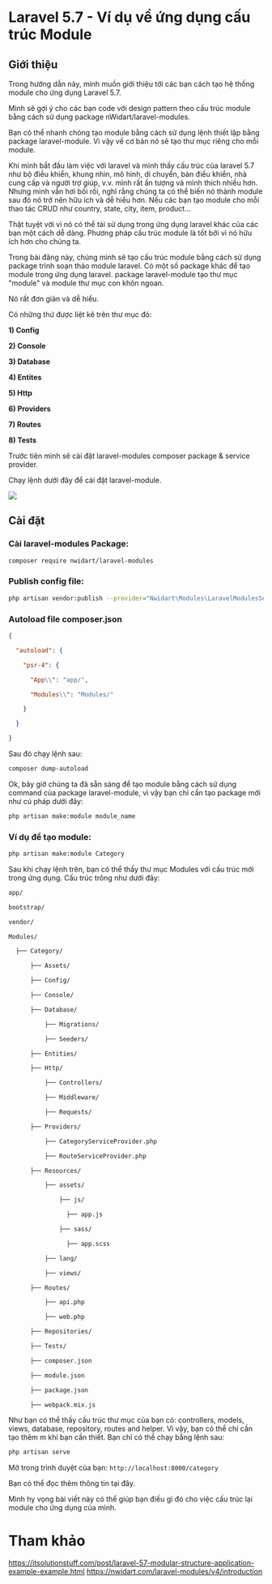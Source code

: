# Laravel 5.7 - Ví dụ về  ứng dụng cấu trúc Module 

## Giới thiệu

Trong hướng dẫn này, mình muốn giới thiệu tới các bạn cách tạo hệ thống module cho ứng dụng Laravel 5.7.

Mình sẽ gợi ý cho các bạn code với design pattern theo cấu trúc module bằng cách sử dụng package nWidart/laravel-modules.

Bạn có thể nhanh chóng tạo module bằng cách sử dụng lệnh thiết lập bằng package laravel-module. Vì vậy về cơ bản nó sẽ tạo thư mục riêng cho mỗi module.

Khi mình bắt đầu làm việc với laravel và mình thấy cấu trúc của laravel 5.7 như bộ điều khiển, khung nhìn, mô hình, di chuyển, bàn điều khiển, nhà cung cấp và người trợ giúp, v.v. mình rất ấn tượng và mình thích nhiều hơn. Nhưng mình vẫn hơi bối rối, nghĩ rằng chúng ta có thể biến nó thành module sau đó nó trở nên hữu ích và dễ hiểu hơn. Nếu các bạn tạo module cho mỗi thao tác CRUD như country, state, city, item, product...

Thật tuyệt vời vì nó có thể tái sử dụng trong ứng dụng laravel khác của các bạn một cách dễ dàng. Phương pháp cấu trúc module là tốt bởi vì nó hữu ích hơn cho chúng ta.

Trong bài đăng này, chúng mình sẽ tạo cấu trúc module bằng cách sử dụng package trình soạn thảo module laravel. Có một số package khác để tạo module trong ứng dụng laravel. package laravel-module tạo thư mục "module" và module thư mục con khôn ngoan.

Nó rất đơn giản và dễ hiểu.

Có những thứ được liệt kê trên thư mục đó:

**1) Config**

**2) Console**

**3) Database**

**4) Entites**

**5) Http**

**6) Providers**

**7) Routes**

**8) Tests**

Trước tiên mình sẽ cài đặt laravel-modules composer package & service provider. 

Chạy lệnh dưới đây để cài đặt laravel-module.

![](https://itsolutionstuff.com/upload/laravel-5-7-modular-system.png)

## Cài đặt

### Cài laravel-modules Package:

```sh
composer require nwidart/laravel-modules

```

### Publish config file:

```sh
php artisan vendor:publish --provider="Nwidart\Modules\LaravelModulesServiceProvider"

```

### Autoload file composer.json

```json
{

  "autoload": {

    "psr-4": {

      "App\\": "app/",

      "Modules\\": "Modules/"

    }

  }

}
```

Sau đó chạy lệnh sau:

```sh
composer dump-autoload

```

Ok, bây giờ chúng ta đã sẵn sàng để tạo module bằng cách sử dụng command của package laravel-module, vì vậy bạn chỉ cần tạo package mới như cú pháp dưới đây:

```sh
php artisan make:module module_name
```

### Ví dụ để tạo module:

```sh
php artisan make:module Category
```

Sau khi chạy lệnh trên, bạn có thể thấy thư mục Modules với cấu trúc mới trong ứng dụng. Cấu trúc trông như dưới đây:

```sh
app/

bootstrap/

vendor/

Modules/

  ├── Category/

      ├── Assets/

      ├── Config/

      ├── Console/

      ├── Database/

          ├── Migrations/

          ├── Seeders/

      ├── Entities/

      ├── Http/

          ├── Controllers/

          ├── Middleware/

          ├── Requests/

      ├── Providers/

          ├── CategoryServiceProvider.php

          ├── RouteServiceProvider.php

      ├── Resources/

          ├── assets/

              ├── js/

                ├── app.js

              ├── sass/

                ├── app.scss

          ├── lang/

          ├── views/

      ├── Routes/

          ├── api.php

          ├── web.php

      ├── Repositories/

      ├── Tests/

      ├── composer.json

      ├── module.json

      ├── package.json

      ├── webpack.mix.js
```

Như bạn có thể thấy cấu trúc thư mục của bạn có: controllers, models, views, database, repository, routes and helper. Vì vậy, bạn có thể chỉ cần tạo thêm m khi bạn cần thiết. Bạn chỉ có thể chạy bằng lệnh sau:

```sh
php artisan serve

```

Mở trong trình duyệt của bạn: `http://localhost:8000/category`

Bạn có thể đọc thêm thông tin tại đây.

Mình hy vọng bài viết này có thể giúp bạn điều gì đó cho việc cấu trúc lại module cho ứng dụng của mình.

# Tham khảo
https://itsolutionstuff.com/post/laravel-57-modular-structure-application-example-example.html
https://nwidart.com/laravel-modules/v4/introduction
